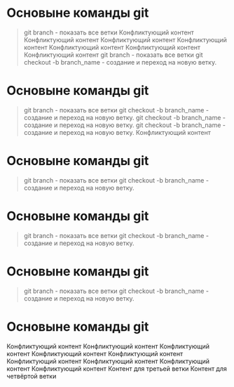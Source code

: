 # Основыне команды git
>git branch - показать все ветки
Конфликтующий контент
Конфликтующий контент
Конфликтующий контент
Конфликтующий контент
Конфликтующий контент
Конфликтующий контент
Конфликтующий контент
>git branch - показать все ветки
>git checkout -b branch_name - создание и переход на новую ветку.
# Основыне команды git
>git branch - показать все ветки
>git checkout -b branch_name - создание и переход на новую ветку.
>git checkout -b branch_name - создание и переход на новую ветку.
>git checkout -b branch_name - создание и переход на новую ветку.
Конфликтующий контент
# Основыне команды git
>git branch - показать все ветки
>git checkout -b branch_name - создание и переход на новую ветку.
# Основыне команды git
>git branch - показать все ветки
>git checkout -b branch_name - создание и переход на новую ветку.
# Основыне команды git
>git branch - показать все ветки
>git checkout -b branch_name - создание и переход на новую ветку.
# Основыне команды git
Конфликтующий контент
Конфликтующий контент
Конфликтующий контент
Конфликтующий контент
Конфликтующий контент
Конфликтующий контент
Конфликтующий контент
Конфликтующий контент
Конфликтующий контент
Контент для третьей ветки 
Контент для четвёртой ветки 
